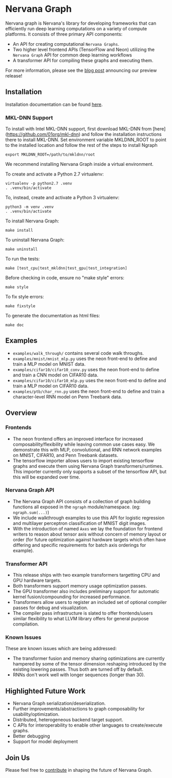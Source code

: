 # Nervana Graph

Nervana graph is Nervana's library for developing frameworks that can efficiently run deep
learning computations on a variety of compute platforms. It consists of three primary API
components:

- An API for creating computational `Nervana Graphs`.
- Two higher level frontend APIs (TensorFlow and Neon) utilizing the `Nervana Graph` API for common deep learning workflows
- A transformer API for compiling these graphs and executing them.

For more information, please see the [blog
post](https://www.nervanasys.com/intel-nervana-graph-preview-release/) announcing our
preview release!

## Installation

Installation documentation can be found
[here](https://ngraph.nervanasys.com/docs/latest/installation.html).

### MKL-DNN Support
To install with Intel MKL-DNN support, first download MKL-DNN from [here] 
(https://github.com/01org/mkl-dnn) and follow the installation instructions
there to install MKL-DNN. Set environment variable MKLDNN_ROOT to point to 
the installed location and follow the rest of the steps to install Ngraph
```
export MKLDNN_ROOT=/path/to/mkldnn/root
```
We recommend installing Nervana Graph inside a virtual environment.

To create and activate a Python 2.7 virtualenv:
```
virtualenv -p python2.7 .venv
. .venv/bin/activate
```

To, instead, create and activate a Python 3 virtualenv:
```
python3 -m venv .venv
. .venv/bin/activate
```

To install Nervana Graph:
```
make install
```

To uninstall Nervana Graph:
```
make uninstall
```

To run the tests:
```
make [test_cpu|test_mkldnn|test_gpu|test_integration]
```

Before checking in code, ensure no "make style" errors:
```
make style
```

To fix style errors:
```
make fixstyle
```

To generate the documentation as html files:
```
make doc
```

## Examples

* ``examples/walk_through/`` contains several code walk throughs.
* ``examples/mnist/mnist_mlp.py`` uses the neon front-end to define and train a MLP model on MNIST data.
* ``examples/cifar10/cifar10_conv.py`` uses the neon front-end to define and train a CNN model on CIFAR10 data.
* ``examples/cifar10/cifar10_mlp.py`` uses the neon front-end to define and train a MLP model on CIFAR10 data.
* ``examples/ptb/char_rnn.py`` uses the neon front-end to define and train a character-level RNN model on Penn Treebank data.

## Overview

### Frontends
- The neon frontend offers an improved interface for increased composability/flexibility
  while leaving common use cases easy. We demonstrate this with MLP, convolutional, and
  RNN network examples on MNIST, CIFAR10, and Penn Treebank datasets.
- The tensorflow importer allows users to import existing tensorflow graphs and execute
  them using Nervana Graph transformers/runtimes. This importer currently only supports a
  subset of the tensorflow API, but this will be expanded over time.

### Nervana Graph API
- The Nervana Graph API consists of a collection of graph building functions all exposed
  in the `ngraph` module/namespace. (eg: `ngraph.sum(...)`)
- We include walkthrough examples to use this API for logistic regression and multilayer
  perceptron classification of MNIST digit images.
- With the introduction of named `Axes` we lay the foundation for frontend writers to
  reason about tensor axis without concern of memory layout or order (for future
  optimization against hardware targets which often have differing and specific
  requirements for batch axis orderings for example).

### Transformer API
- This release ships with two example transformers targetting CPU and GPU hardware targets. 
- Both transformers support memory usage optimization passes.
- The GPU transformer also includes preliminary support for automatic kernel
  fusion/compounding for increased performance.
- Transformers allow users to register an included set of optional compiler passes for
  debug and visualization.
- The compiler pass infrastructure is slated to offer frontends/users similar flexibility
  to what LLVM library offers for general purpose compilation.

### Known Issues
These are known issues which are being addressed:

- The transformer fusion and memory sharing optimizations are currently hampered by some
  of the tensor dimension reshaping introduced by the existing lowering passes. Thus both
  are turned off by default.
- RNNs don't work well with longer sequences (longer than 30).

## Highlighted Future Work

- Nervana Graph serialization/deserialization.
- Further improvements/abstractions to graph composability for usability/optimization.
- Distributed, heterogeneous backend target support.
- C APIs for interoperability to enable other languages to create/execute graphs.
- Better debugging
- Support for model deployment

## Join Us
Please feel free to [contribute](CONTRIBUTING.rst) in shaping the future of Nervana Graph.
